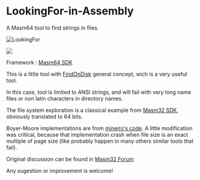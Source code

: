 # LookingFor-in-Assembly
A Masm64 tool to find strings in files.

![LookingFor](https://github.com/ASMHSE/LookingFor-in-Assembly/assets/47632844/f0ef714b-b25a-46a7-b8c0-498b719bc372)

[![](https://img.shields.io/badge/Assembler-ML64-blue.svg?style=flat-square&logo=visual-studio-code&logoColor=white&colorB=000093)](https://learn.microsoft.com/en-us/cpp/assembler/masm/masm-for-x64-ml64-exe) 

Framework : [Masm64 SDK](https://masm32.com/board/index.php?topic=53.0)

This is a little tool with [FindOnDisk](https://masm32.com/board/index.php?msg=30731) general concept, wich is a very useful tool.

In this case, tool is limited to ANSI strings, and will fail with very long name files or non latin characters in directory names.

The file system exploration is a classical example from [Masm32 SDK](https://masm32.com/), obviously translated to 64 bits.

Boyer-Moore implementations are from [mineiro's code](https://masm32.com/board/index.php?msg=109928). A little modification was critical, because that implementation crash when file size is an exact multiple of page size (like probably happen in many others similar tools that fail).

Original discussion can be found in [Masm32 Forum](https://masm32.com/board/index.php?topic=11888.0)

Any sugestion or improvement is welcome!
